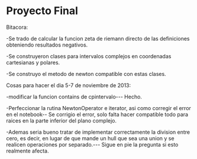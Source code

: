 Proyecto Final
=================

Bitacora:

-Se trado de calcular la funcion zeta de riemann directo de las definiciones obteniendo resultados negativos.

-Se construyeron clases para intervalos complejos en coordenadas cartesianas y polares.

-Se construyo el metodo de newton compatible con estas clases.


Cosas para hacer el dia 5-7 de noviembre de 2013:

-modificar la funcion contains de cpintervalo--- Hecho.

-Perfeccionar la rutina NewtonOperator e iterator, asi como corregir el error en el notebook-- Se corrigio el error, solo falta hacer compatible todo para raices en la parte inferior del plano complejo.

-Ademas seria bueno tratar de implementar correctamente la division entre cero, es decir, en lugar de que mande un hull que sea una union
y se realicen operaciones por separado.--- Sigue en pie la pregunta si esto realmente afecta.




